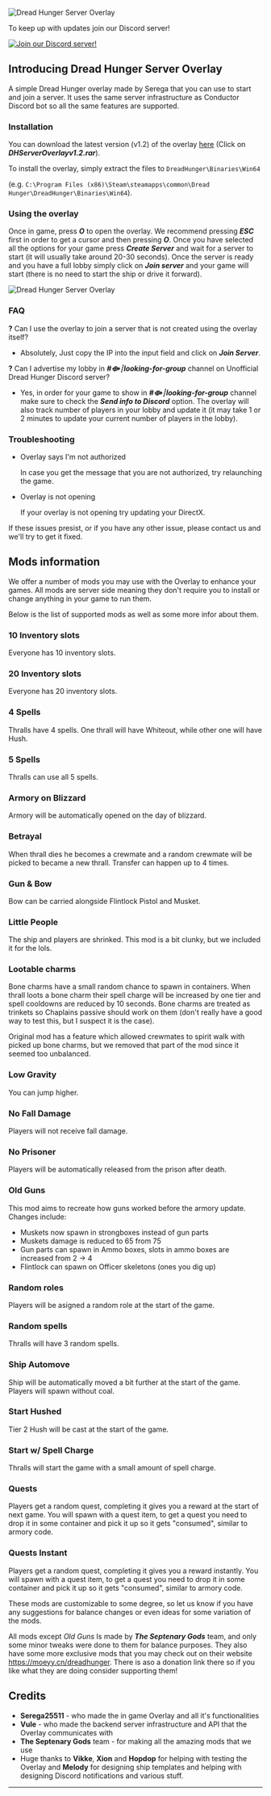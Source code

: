 ![Dread Hunger Server Overlay](https://i.imgur.com/m5ytNh0.jpg)

To keep up with updates join our Discord server!

[![Join our Discord server!](https://invidget.switchblade.xyz/RHUHsDwNrS)](https://discord.gg/RHUHsDwNrS)


## Introducing Dread Hunger Server Overlay
A simple Dread Hunger overlay made by Serega that you can use to start and join a server. It uses the same server infrastructure as Conductor Discord bot so all the same features are supported.

### Installation
You can download the latest version (v1.2) of the overlay [here](https://github.com/Unofficial-DH/dh-server-overlay/releases/tag/v1.2) (Click on ***DHServerOverlayv1.2.rar***).

To install the overlay, simply extract the files to `DreadHunger\Binaries\Win64`

(e.g. `C:\Program Files (x86)\Steam\steamapps\common\Dread Hunger\DreadHunger\Binaries\Win64`).

### Using the overlay 
Once in game, press ***O*** to open the overlay. We recommend pressing ***ESC*** first in order to get a cursor and then pressing ***O***. Once you have selected all the options for your game press ***Create Server*** and wait for a server to start (it will usually take around 20-30 seconds). Once the server is ready and you have a full lobby simply click on ***Join server*** and your game will start (there is no need to start the ship or drive it forward).

![Dread Hunger Server Overlay](https://i.imgur.com/83sgdUE.jpeg)

### FAQ
**?** Can I use the overlay to join a server that is not created using the overlay itself?
- Absolutely, Just copy the IP into the input field and click on ***Join Server***.

**?** Can I advertise my lobby in ***#⟴┊looking-for-group*** channel on Unofficial Dread Hunger Discord server?
- Yes, in order for your game to show in ***#⟴┊looking-for-group*** channel make sure to check the ***Send info to Discord*** option. The overlay will also track number of players in your lobby and update it (it may take 1 or 2 minutes to update your current number of players in the lobby).

### Troubleshooting
- Overlay says I'm not authorized

    In case you get the message that you are not authorized, try relaunching the game.
- Overlay is not opening

    If your overlay is not opening try updating your DirectX.

If these issues presist, or if you have any other issue, please contact us and we'll try to get it fixed.

## Mods information
We offer a number of mods you may use with the Overlay to enhance your games. All mods are server side meaning they don't require you to install or change anything in your game to run them.

Below is the list of supported mods as well as some more infor about them.
###  10 Inventory slots
Everyone has 10 inventory slots.
### 20 Inventory slots
Everyone has 20 inventory slots.
### 4 Spells
Thralls have 4 spells. One thrall will have Whiteout, while other one will have Hush.
### 5 Spells
Thralls can use all 5 spells.
### Armory on Blizzard
Armory will be automatically opened on the day of blizzard.
### Betrayal
When thrall dies he becomes a crewmate and a random crewmate will be picked to became a new thrall. Transfer can happen up to 4 times.
### Gun & Bow
Bow can be carried alongside Flintlock Pistol and Musket.
### Little People
The ship and players are shrinked. This mod is a bit clunky, but we included it for the lols.
### Lootable charms
Bone charms have a small random chance to spawn in containers. When thrall loots a bone charm their spell charge will be increased by one tier and spell cooldowns are reduced by 10 seconds. Bone charms are treated as trinkets so Chaplains passive should work on them (don't really have a good way to test this, but I suspect it is the case). 

Original mod has a feature which allowed crewmates to spirit walk with picked up bone charms, but we removed that part of the mod since it seemed too unbalanced.
### Low Gravity
You can jump higher.
### No Fall Damage
Players will not receive fall damage.
### No Prisoner
Players will be automatically released from the prison after death.
### Old Guns
This mod aims to recreate how guns worked before the armory update. Changes include:
- Muskets now spawn in strongboxes instead of gun parts
- Muskets damage is reduced to 65 from 75
- Gun parts can spawn in Ammo boxes, slots in ammo boxes are increased from 2 -> 4
- Flintlock can spawn on Officer skeletons (ones you dig up)
### Random roles
Players will be asigned a random role at the start of the game.
### Random spells
Thralls will have 3 random spells.
### Ship Automove
Ship will be automatically moved a bit further at the start of the game. Players will spawn without coal.
### Start Hushed
Tier 2 Hush will be cast at the start of the game.
### Start w/ Spell Charge
Thralls will start the game with a small amount of spell charge.
### Quests
Players get a random quest, completing it gives you a reward at the start of next game. You will spawn with a quest item, to get a quest you need to drop it in some container and pick it up so it gets "consumed", similar to armory code.
### Quests Instant
Players get a random quest, completing it gives you a reward instantly. You will spawn with a quest item, to get a quest you need to drop it in some container and pick it up so it gets "consumed", similar to armory code.

These mods are customizable to some degree, so let us know if you have any suggestions for balance changes or even ideas for some variation of the mods.

All mods except *Old Guns* Is made by ***The Septenary Gods*** team, and only some minor tweaks were done to them for balance purposes. They also have some more exclusive mods that you may check out on their website https://moeyy.cn/dreadhunger. There is aso a donation link there so if you like what they are doing consider supporting them!


## Credits
- **Serega25511** - who made the in game Overlay and all it's functionalities
- **Vule** - who made the backend server infrastructure and API that the Overlay communicates with
- **The Septenary Gods** team - for making all the amazing mods that we use
- Huge thanks to **Vikke**, **Xion** and **Hopdop** for helping with testing the Overlay and **Melody** for designing ship templates and helping with designing Discord notifications and various stuff.

---